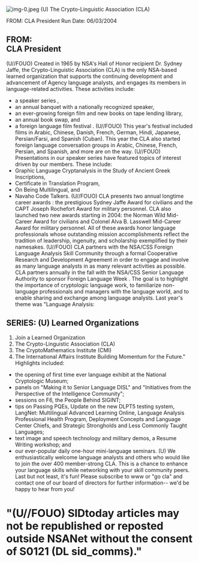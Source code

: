![img-0.jpeg](img-0.jpeg)
(U) The Crypto-Linguistic Association (CLA)

FROM:
CLA President
Run Date: 06/03/2004

## FROM: <br> CLA President

(U//FOUO) Created in 1965 by NSA's Hall of Honor recipient Dr. Sydney Jaffe, the Crypto-Linguistic Association (CLA) is the only NSA-based learned organization that supports the continuing development and advancement of Agency language analysts, and engages its members in language-related activities. These activities include:

- a speaker series ,
- an annual banquet with a nationally recognized speaker,
- an ever-growing foreign film and new books on tape lending library,
- an annual book swap, and
- a foreign language film festival .
(U//FOUO) This year's festival included films in Arabic, Chinese, Danish, French, German, Hindi, Japanese, Persian/Farsi, and Spanish (Cuban). This year the CLA also started foreign language conversation groups in Arabic, Chinese, French, Persian, and Spanish, and more are on the way.
(U//FOUO) Presentations in our speaker series have featured topics of interest driven by our members. These include:
- Graphic Language Cryptanalysis in the Study of Ancient Greek Inscriptions,
- Certificate in Translation Program,
- On Being Multilingual, and
- Navaho Code Talkers.
(U//FOUO) CLA presents two annual longtime career awards : the prestigious Sydney Jaffe Award for civilians and the CAPT Joseph Rochefort Award for military personnel. CLA also launched two new awards starting in 2004: the Norman Wild Mid-Career Award for civilians and Colonel Alva B. Lasswell Mid-Career Award for military personnel. All of these awards honor language professionals whose outstanding mission accomplishments reflect the tradition of leadership, ingenuity, and scholarship exemplified by their namesakes.
(U//FOUO) CLA partners with the NSA/CSS Foreign Language Analysis Skill Community through a formal Cooperative Research and Development Agreement in order to engage and involve as many language analysts in as many relevant activities as possible. CLA partners annually in the fall with the NSA/CSS Senior Language Authority to sponsor Foreign Language Week . The goal is to highlight the importance of cryptologic language work, to familiarize non-language professionals and managers with the language world, and to enable sharing and exchange among language analysts. Last year's theme was "Language Analysis:


## SERIES: (U) Learned Organizations

1. Join a Learned Organization
2. The Crypto-Linguistic Association (CLA)
3. The CryptoMathematics Institute (CMI)
4. The International Affairs Institute
Building Momentum for the Future." Highlights included:

- the opening of first time ever language exhibit at the National Cryptologic Museum;
- panels on "Making it to Senior Language DISL" and "Initiatives from the Perspective of the Intelligence Community";
- sessions on F6, the People Behind SIGINT;
- tips on Passing PQEs, Update on the new DLPT5 testing system, LangNet: Multilingual Advanced Learning Online, Language Analysis Professional Health Program, Deployment Concepts and Language Center Chiefs, and Strategic Strongholds and Less Commonly Taught Languages;
- text image and speech technology and military demos, a Resume Writing workshop; and
- our ever-popular daily one-hour mini-language seminars.
(U) We enthusiastically welcome language analysts and others who would like to join the over 400 member-strong CLA. This is a chance to enhance your language skills while networking with your skill community peers. Last but not least, it's fun! Please subscribe to www or "go cla" and contact one of our board of directors for further information-- we'd be happy to hear from you!


# "(U//FOUO) SIDtoday articles may not be republished or reposted outside NSANet without the consent of S0121 (DL sid_comms)."
